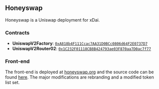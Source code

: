 ## Honeyswap

Honeyswap is a Uniswap deployment for xDai.

### Contracts

- **UniswapV2Factory**: [`0xA818b4F111Ccac7AA31D0BCc0806d64F2E0737D7`](https://blockscout.com/poa/xdai/address/0xA818b4F111Ccac7AA31D0BCc0806d64F2E0737D7)
- **UniswapV2Router02**: [`0x1C232F01118CB8B424793ae03F870aa7D0ac7f77`](https://blockscout.com/poa/xdai/address/0x1C232F01118CB8B424793ae03F870aa7D0ac7f77)

### Front-end

The front-end is deployed at [honeyswap.org](https://honeyswap.org) and the source code can be found [here](https://github.com/1Hive/uniswap-interface). The major modifications are rebranding and a modified token list set.
